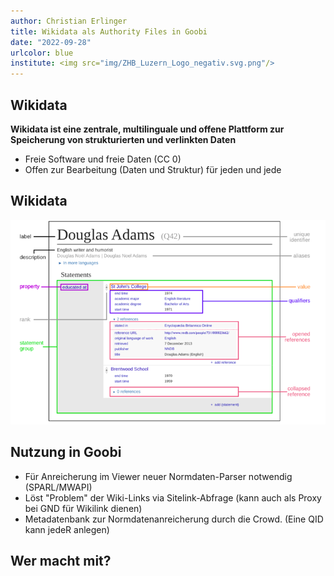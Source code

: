 ```yaml
---
author: Christian Erlinger
title: Wikidata als Authority Files in Goobi
date: "2022-09-28"
urlcolor: blue
institute: <img src="img/ZHB_Luzern_Logo_negativ.svg.png"/>
---
```


## Wikidata
**Wikidata ist eine zentrale, multilinguale und  offene Plattform zur Speicherung von strukturierten und verlinkten Daten**

* Freie Software und freie Daten (CC 0)
* Offen zur Bearbeitung (Daten und Struktur) für jeden und jede

## Wikidata
![Wikidata Data Model](img/wd_datamodel.png)

## Nutzung in Goobi
* Für Anreicherung im Viewer neuer Normdaten-Parser notwendig (SPARL/MWAPI)
* Löst "Problem" der Wiki-Links via Sitelink-Abfrage (kann auch als Proxy bei GND für Wikilink dienen)
* Metadatenbank zur Normdatenanreicherung durch  die Crowd. (Eine QID kann jedeR anlegen)

## Wer macht mit? 
